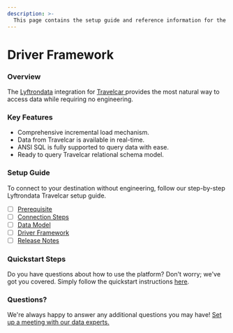 ```yaml
---
description: >-
  This page contains the setup guide and reference information for the Travelcar source connector.
---
```


# Driver Framework

### Overview

The [Lyftrondata](https://www.lyftrondata.com/) integration for [Travelcar](https://www.lyftrondata.com/integration/travelcar/)[ ](https://www.lyftrondata.com/integration/travelcar/)provides the most natural way to access data while requiring no engineering.

### Key Features

* Comprehensive incremental load mechanism.
* Data from Travelcar is available in real-time.&#x20;
* ANSI SQL is fully supported to query data with ease.
* Ready to query Travelcar relational schema model.

### Setup Guide

To connect to your destination without engineering, follow our step-by-step Lyftrondata Travelcar setup guide.

* [ ] [Prerequisite](../../marketing-analytics/travelcar/prerequisite.md)
* [ ] [Connection Steps](../../marketing-analytics/travelcar/connection-steps.md)
* [ ] [Data Model](../../marketing-analytics/travelcar/data-model/)
* [ ] [Driver Framework](../../marketing-analytics/travelcar/driver-framework/)
* [ ] [Release Notes](../../marketing-analytics/travelcar/release-notes.md)

### Quickstart Steps

Do you have questions about how to use the platform? Don't worry; we've got you covered. Simply follow the quickstart instructions [here](../../../quickstart-steps.md).

### Questions? <a href="#questions" id="questions"></a>

We're always happy to answer any additional questions you may have! [Set up a meeting with our data experts.](https://www.lyftrondata.com/book-a-meeting/)


